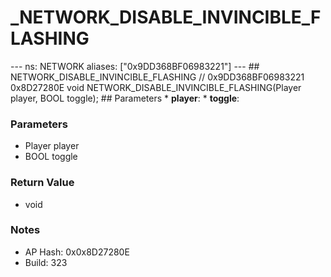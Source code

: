 # _NETWORK_DISABLE_INVINCIBLE_FLASHING

--- ns: NETWORK aliases: ["0x9DD368BF06983221"] --- ## NETWORK_DISABLE_INVINCIBLE_FLASHING  // 0x9DD368BF06983221 0x8D27280E void NETWORK_DISABLE_INVINCIBLE_FLASHING(Player player, BOOL toggle);  ## Parameters * **player**: * **toggle**:

### Parameters
* Player player
* BOOL toggle

### Return Value
* void

### Notes
* AP Hash: 0x0x8D27280E
* Build: 323

